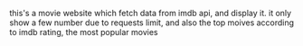 this's a movie website which fetch data from imdb api, and display it.
it only show a few number due to requests limit, and also the top moives according to imdb rating, the most popular movies  
